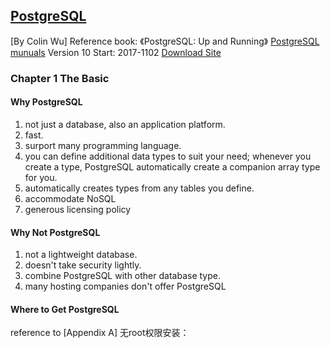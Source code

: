 ## [PostgreSQL](https://www.postgresql.org/)
[By Colin Wu]
Reference book: 《PostgreSQL: Up and Running》
[PostgreSQL munuals](https://www.postgresql.org/docs/manuals/)
Version 10
Start: 2017-1102
[Download Site](https://www.postgresql.org/download/)

### Chapter 1 The Basic
#### Why PostgreSQL
1. not just a database, also an application platform.
2. fast.
3. surport many programming language.
4. you can define additional data types to suit your need; whenever you create a type, PostgreSQL automatically create a companion array type for you.
5. automatically creates types from any tables you define.
6. accommodate NoSQL
7. generous licensing policy

#### Why Not PostgreSQL
1. not a lightweight database.
2. doesn't take security lightly.
3. combine PostgreSQL with other database type.
4. many hosting companies don't offer PostgreSQL

#### Where to Get PostgreSQL
reference to [Appendix A]
无root权限安装：
```

```